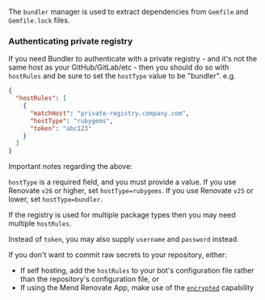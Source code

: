 The `bundler` manager is used to extract dependencies from `Gemfile` and `Gemfile.lock` files.

### Authenticating private registry

If you need Bundler to authenticate with a private registry - and it's not the same host as your GitHub/GitLab/etc - then you should do so with `hostRules` and be sure to set the `hostType` value to be "bundler". e.g.

```json
{
  "hostRules": [
    {
      "matchHost": "private-registry.company.com",
      "hostType": "rubygems",
      "token": "abc123"
    }
  ]
}
```

Important notes regarding the above:

`hostType` is a required field, and you must provide a value.
If you use Renovate `v26` or higher, set `hostType=rubygems`.
If you use Renovate `v25` or lower, set `hostType=bundler`.

If the registry is used for multiple package types then you may need multiple `hostRules`.

Instead of `token`, you may also supply `username` and `password` instead.

If you don't want to commit raw secrets to your repository, either:

- If self hosting, add the `hostRules` to your bot's configuration file rather than the repository's configuration file, or
- If using the Mend Renovate App, make use of the [`encrypted`](../../../configuration-options.md#encrypted) capability
